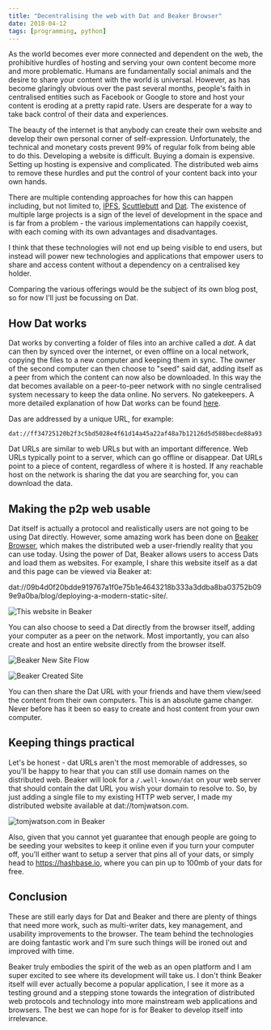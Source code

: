 ```yaml
---
title: "Decentralising the web with Dat and Beaker Browser"
date: 2018-04-12
tags: [programming, python]
---
```


As the world becomes ever more connected and dependent on the web, the prohibitive hurdles of hosting and serving your own content become more and more problematic. Humans are fundamentally social animals and the desire to share your content with the world is universal. However, as has become glaringly obvious over the past several months, people's faith in centralised entities such as Facebook or Google to store and host your content is eroding at a pretty rapid rate. Users are desperate for a way to take back control of their data and experiences.

<!--more-->

The beauty of the internet is that anybody can create their own website and develop their own personal corner of self-expression. Unfortunately, the technical and monetary costs prevent 99% of regular folk from being able to do this. Developing a website is difficult. Buying a domain is expensive. Setting up hosting is expensive and complicated. The distributed web aims to remove these hurdles and put the control of your content back into your own hands.

There are multiple contending approaches for how this can happen including, but not limited to, [IPFS](https://ipfs.io), [Scuttlebutt](https://www.scuttlebutt.nz) and [Dat](https://datproject.org/). The existence of multiple large projects is a sign of the level of development in the space and is far from a problem - the various implementations can happily coexist, with each coming with its own advantages and disadvantages.

I think that these technologies will not end up being visible to end users, but instead will power new technologies and applications that empower users to share and access content without a dependency on a centralised key holder.

Comparing the various offerings would be the subject of its own blog post, so for now I'll just be focussing on Dat.

## How Dat works

Dat works by converting a folder of files into an archive called a *dat*. A dat can then by synced over the internet, or even offline on a local network, copying the files to a new computer and keeping them in sync. The owner of the second computer can then choose to "seed" said dat, adding itself as a peer from which the content can now also be downloaded. In this way the dat becomes available on a peer-to-peer network with no single centralised system necessary to keep the data online. No servers. No gatekeepers. A more detailed explanation of how Dat works can be found [here](https://docs.datproject.org/concepts).

Das are addressed by a unique URL, for example:
```
dat://ff34725120b2f3c5bd5028e4f61d14a45a22af48a7b12126d5d588becde88a93
```
Dat URLs are similar to web URLs but with an important difference. Web URLs typically point to a server, which can go offline or disappear. Dat URLs point to a piece of content, regardless of where it is hosted. If any reachable host on the network is sharing the dat you are searching for, you can download the data.

## Making the p2p web usable

Dat itself is actually a protocol and realistically users are not going to be using Dat directly. However, some amazing work has been done on [Beaker Browser](https://beakerbrowser.com), which makes the distributed web a user-friendly reality that you can use today. Using the power of Dat, Beaker allows users to access Dats and load them as websites. For example, I share this website itself as a dat and this page can be viewed via Beaker at:

dat://09b4d0f20bdde919767a1f0e75b1e4643218b333a3ddba8ba03752b099e9a0ba/blog/deploying-a-modern-static-site/.

![This website in Beaker](/images/blog/dat_url.png)

You can also choose to seed a Dat directly from the browser itself, adding your computer as a peer on the network. Most importantly, you can also create and host an entire website directly from the browser itself.

![Beaker New Site Flow](/images/blog/beaker_new_site.png)

![Beaker Created Site](/images/blog/beaker_created_site.png)

You can then share the Dat URL with your friends and have them view/seed the content from their own computers. This is an absolute game changer. Never before has it been so easy to create and host content from your own computer.

## Keeping things practical

Let's be honest - dat URLs aren't the most memorable of addresses, so you'll be happy to hear that you can still use domain names on the distributed web. Beaker will look for a `/.well-known/dat` on your web server that should contain the dat URL you wish your domain to resolve to. So, by just adding a single file to my existing HTTP web server, I made my distributed website available at dat://tomjwatson.com.

![tomjwatson.com in Beaker](/images/blog/dat_tomjwatson.png)

Also, given that you cannot yet guarantee that enough people are going to be seeding your websites to keep it online even if you turn your computer off, you'll either want to setup a server that pins all of your dats, or simply head to https://hashbase.io, where you can pin up to 100mb of your dats for free.

## Conclusion

These are still early days for Dat and Beaker and there are plenty of things that need more work, such as multi-writer dats, key management, and usability improvements to the browser. The team behind the technologies are doing fantastic work and I'm sure such things will be ironed out and improved with time.

Beaker truly embodies the spirit of the web as an open platform and I am super excited to see where its development will take us. I don't think Beaker itself will ever actually become a popular application, I see it more as a testing ground and a stepping stone towards the integration of distributed web protocols and technology into more mainstream web applications and browsers. The best we can hope for is for Beaker to develop itself into irrelevance.
